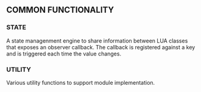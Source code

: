 ## COMMON FUNCTIONALITY

### STATE
A state managenment engine to share information between LUA classes that exposes an observer callback. The callback is registered against a key and is triggered each time the value changes.

### UTILITY
Various utility functions to support module implementation.
